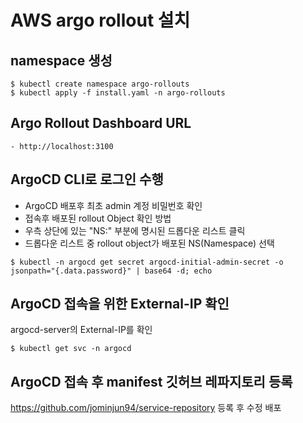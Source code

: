 # AWS argo rollout 설치 

## namespace 생성


```
$ kubectl create namespace argo-rollouts
$ kubectl apply -f install.yaml -n argo-rollouts
```

## Argo Rollout Dashboard URL


```
- http://localhost:3100
```
## ArgoCD CLI로 로그인 수행

- ArgoCD 배포후 최초 admin 계정 비밀번호 확인
- 접속후 배포된 rollout Object 확인 방법
- 우측 상단에 있는 "NS:" 부분에 명시된 드롭다운 리스트 클릭
- 드롭다운 리스트 중 rollout object가 배포된 NS(Namespace) 선택
```
$ kubectl -n argocd get secret argocd-initial-admin-secret -o 
jsonpath="{.data.password}" | base64 -d; echo
```
## ArgoCD 접속을 위한 External-IP 확인

argocd-server의 External-IP를 확인
```
$ kubectl get svc -n argocd
```
## ArgoCD 접속 후 manifest 깃허브 레파지토리 등록

https://github.com/jominjun94/service-repository 등록 후 수정 배포
